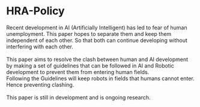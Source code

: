 # HRA-Policy

Recent development in AI (Artificially Intelligent) has led to fear of human unemployment. This paper hopes to 
separate them and keep them independent of each other. So that both can continue developing without interfering 
with each other.<br><br>
This paper aims to resolve the clash between human and AI development by making a set of guidelines that can be 
followed in AI and Robotic development to prevent them from entering human fields.<br>
Following the Guidelines will keep robots in fields that humans cannot enter. Hence preventing clashing. <br> <br>
This paper is still in development and is ongoing research. 
